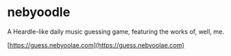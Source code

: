 # nebyoodle

A Heardle-like daily music guessing game, featuring the works of, well, me.

[https://guess.nebyoolae.com](https://guess.nebyoolae.com)
